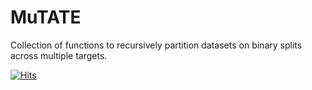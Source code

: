 # MuTATE
Collection of functions to recursively partition datasets on binary splits across multiple targets.

[![Hits](https://hits.seeyoufarm.com/api/count/incr/badge.svg?url=https%3A%2F%2Fgithub.com%2FSarahAyton%2FMuTATE%2F&count_bg=%2379C83D&title_bg=%23555555&icon=&icon_color=%23E7E7E7&title=Page+Views&edge_flat=false)](https://hits.seeyoufarm.com)
